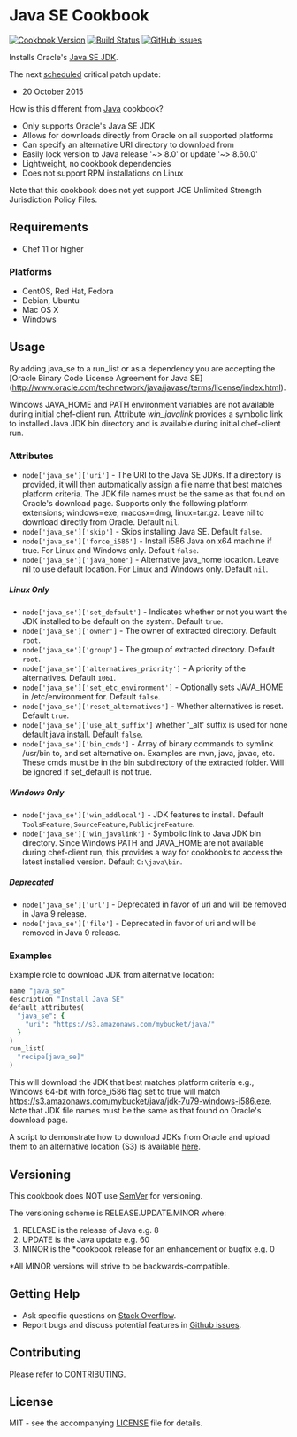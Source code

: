 # Java SE Cookbook

[![Cookbook Version](http://img.shields.io/cookbook/v/java_se.svg?style=flat-square)][cookbook]
[![Build Status](http://img.shields.io/travis/dhoer/chef-java_se.svg?style=flat-square)][travis]
[![GitHub Issues](http://img.shields.io/github/issues/dhoer/chef-java_se.svg?style=flat-square)][github]

[cookbook]: https://supermarket.chef.io/cookbooks/java_se
[travis]: https://travis-ci.org/dhoer/chef-java_se
[github]: https://github.com/dhoer/chef-java_se/issues

Installs Oracle's [Java SE JDK](http://www.oracle.com/technetwork/java/javase/downloads/jdk8-downloads-2133151.html).

The next [scheduled](http://www.oracle.com/technetwork/topics/security/alerts-086861.html) critical patch update:

- 20 October 2015

How is this different from [Java](https://github.com/agileorbit-cookbooks/java) cookbook?

- Only supports Oracle's Java SE JDK
- Allows for downloads directly from Oracle on all supported platforms
- Can specify an alternative URI directory to download from
- Easily lock version to Java release '~> 8.0' or update '~> 8.60.0'
- Lightweight, no cookbook dependencies
- Does not support RPM installations on Linux
         
Note that this cookbook does not yet support JCE Unlimited Strength Jurisdiction Policy Files.
                                                  
## Requirements

- Chef 11 or higher 

### Platforms

- CentOS, Red Hat, Fedora
- Debian, Ubuntu
- Mac OS X
- Windows

## Usage

By adding java_se to a run_list or as a dependency you are accepting the 
[Oracle Binary Code License Agreement for Java SE]
(http://www.oracle.com/technetwork/java/javase/terms/license/index.html).

Windows JAVA_HOME and PATH environment variables are not available during initial chef-client run. Attribute 
_win_javalink_ provides a symbolic link to installed Java JDK bin directory and is available 
during initial chef-client run.

### Attributes

- `node['java_se']['uri']` - The URI to the Java SE JDKs. If a directory is provided, it will then automatically 
assign a file name that best matches platform criteria.  The JDK file names must be the same as that found on 
Oracle's download page. Supports only the following platform extensions; windows=exe, macosx=dmg, linux=tar.gz. Leave 
nil to download directly from Oracle. Default `nil`.
- `node['java_se']['skip']` - Skips installing Java SE. Default `false`.
- `node['java_se']['force_i586']` - Install i586 Java on x64 machine if true. For Linux and Windows 
only. Default `false`.
- `node['java_se']['java_home']` - Alternative java_home location. Leave nil to use default location. For Linux
and Windows only. Default `nil`.

##### Linux Only
- `node['java_se']['set_default']` - Indicates whether or not you want the JDK installed to be default on the 
system. Default `true`.                
- `node['java_se']['owner']` - The owner of extracted directory. Default `root`. 
- `node['java_se']['group']` - The group of extracted directory. Default `root`. 
- `node['java_se']['alternatives_priority']` - A priority of the alternatives. Default `1061`.
- `node['java_se']['set_etc_environment']` - Optionally sets JAVA_HOME in /etc/environment for. Default `false`.
- `node['java_se']['reset_alternatives']` - Whether alternatives is reset. Default `true`.  
- `node['java_se']['use_alt_suffix']` whether '_alt' suffix is used for none default java install. Default `false`. 
- `node['java_se']['bin_cmds']` -  Array of binary commands to symlink /usr/bin to, and set alternative on.  Examples 
are mvn, java, javac, etc. These cmds must be in the bin subdirectory of the extracted folder. Will be ignored if 
set_default is not true. 

##### Windows Only
- `node['java_se']['win_addlocal']` - JDK features to install. Default `ToolsFeature,SourceFeature,PublicjreFeature`.
- `node['java_se']['win_javalink']` - Symbolic link to Java JDK bin directory. Since Windows PATH and JAVA_HOME
are not available during chef-client run, this provides a way for cookbooks to access the latest installed 
version. Default `C:\java\bin`.

##### Deprecated
- `node['java_se']['url']` - Deprecated in favor of uri and will be removed in Java 9 release.
- `node['java_se']['file']` - Deprecated in favor of uri and will be removed in Java 9 release.

### Examples
 
Example role to download JDK from alternative location: 

```ruby
name "java_se"
description "Install Java SE"
default_attributes(
  "java_se": {
    "uri": "https://s3.amazonaws.com/mybucket/java/"
  }
)
run_list(
  "recipe[java_se]"
)
```

This will download the JDK that best matches platform criteria e.g., Windows 64-bit with force_i586 flag set to true
will match https://s3.amazonaws.com/mybucket/java/jdk-7u79-windows-i586.exe. Note that JDK file names must be the 
same as that found on Oracle's download page. 

A script to demonstrate how to download JDKs from Oracle and upload them to an alternative location (S3) is 
available [here](https://github.com/dhoer/chef-java_se/wiki/Populate-S3-with-JDKs).

## Versioning

This cookbook does NOT use [SemVer](http://semver.org) for versioning.  

The versioning scheme is RELEASE.UPDATE.MINOR where:

1. RELEASE is the release of Java e.g. 8
2. UPDATE is the Java update e.g. 60
3. MINOR is the *cookbook release for an enhancement or bugfix e.g. 0

*All MINOR versions will strive to be backwards-compatible.

## Getting Help

- Ask specific questions on [Stack Overflow](http://stackoverflow.com/questions/tagged/chef-java_se).
- Report bugs and discuss potential features in
[Github issues](https://github.com/dhoer/chef-java_se/issues).

## Contributing

Please refer to [CONTRIBUTING](https://github.com/dhoer/chef-java_se/blob/master/CONTRIBUTING.md).

## License

MIT - see the accompanying [LICENSE](https://github.com/dhoer/chef-java_se/blob/master/LICENSE.md) file
for details.
